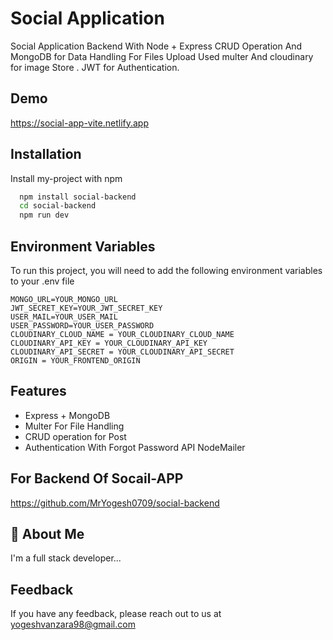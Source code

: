 
# Social Application

Social Application Backend With Node + Express CRUD Operation And MongoDB for Data Handling For Files Upload Used multer And cloudinary for image Store . JWT for Authentication.


## Demo

https://social-app-vite.netlify.app
## Installation

Install my-project with npm

```bash
  npm install social-backend
  cd social-backend
  npm run dev
```

## Environment Variables

To run this project, you will need to add the following environment variables to your .env file

```
MONGO_URL=YOUR_MONGO_URL
JWT_SECRET_KEY=YOUR_JWT_SECRET_KEY
USER_MAIL=YOUR_USER_MAIL
USER_PASSWORD=YOUR_USER_PASSWORD
CLOUDINARY_CLOUD_NAME = YOUR_CLOUDINARY_CLOUD_NAME
CLOUDINARY_API_KEY = YOUR_CLOUDINARY_API_KEY
CLOUDINARY_API_SECRET = YOUR_CLOUDINARY_API_SECRET
ORIGIN = YOUR_FRONTEND_ORIGIN
```



## Features

- Express + MongoDB
- Multer For File Handling
- CRUD operation for Post 
- Authentication With Forgot Password API NodeMailer



## For Backend Of Socail-APP

https://github.com/MrYogesh0709/social-backend


## 🚀 About Me

I'm a full stack developer...


## Feedback

If you have any feedback, please reach out to us at yogeshvanzara98@gmail.com

